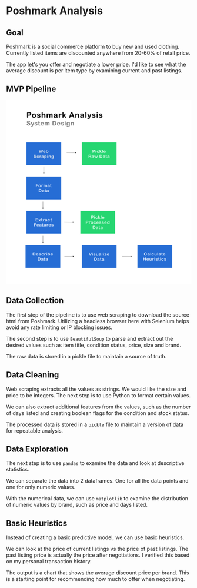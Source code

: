 # Poshmark Analysis

## Goal

Poshmark is a social commerce platform to buy new and used clothing. Currently listed items are discounted anywhere from 20-60% of retail price.

The app let's you offer and negotiate a lower price. I'd like to see what the average discount is per item type by examining current and past listings.

## MVP Pipeline

![MVP System Design](mvp-system-design.jpg)

## Data Collection

The first step of the pipeline is to use web scraping to download the source html from Poshmark. Utilizing a headless browser here with Selenium helps avoid any rate limiting or IP blocking issues.

The second step is to use `BeautifulSoup` to parse and extract out the desired values such as item title, condition status, price, size and brand.

The raw data is stored in a pickle file to maintain a source of truth.

## Data Cleaning

Web scraping extracts all the values as strings. We would like the size and price to be integers. The next step is to use Python to format certain values.

We can also extract additional features from the values, such as the number of days listed and creating boolean flags for the condition and stock status.

The processed data is stored in a `pickle` file to maintain a version of data for repeatable analysis.

## Data Exploration

The next step is to use `pandas` to examine the data and look at descriptive statistics.

We can separate the data into 2 dataframes. One for all the data points and one for only numeric values.

With the numerical data, we can use `matplotlib` to examine the distribution of numeric values by brand, such as price and days listed.

## Basic Heuristics

Instead of creating a basic predictive model, we can use basic heuristics.

We can look at the price of current listings vs the price of past listings. The past listing price is actually the price after negotiations. I verified this based on my personal transaction history.

The output is a chart that shows the average discount price per brand. This is a starting point for recommending how much to offer when negotiating.
